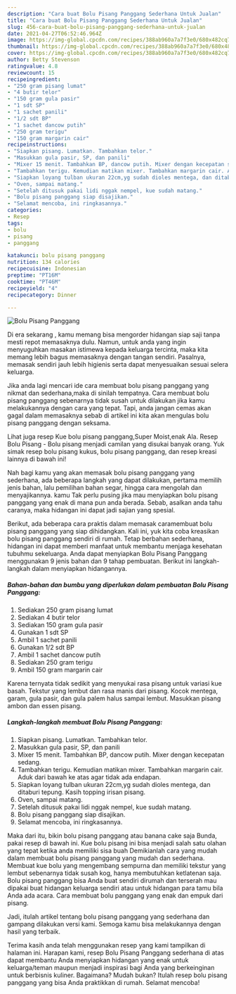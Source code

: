 ```yaml
---
description: "Cara buat Bolu Pisang Panggang Sederhana Untuk Jualan"
title: "Cara buat Bolu Pisang Panggang Sederhana Untuk Jualan"
slug: 456-cara-buat-bolu-pisang-panggang-sederhana-untuk-jualan
date: 2021-04-27T06:52:46.964Z
image: https://img-global.cpcdn.com/recipes/388ab960a7a7f3e0/680x482cq70/bolu-pisang-panggang-foto-resep-utama.jpg
thumbnail: https://img-global.cpcdn.com/recipes/388ab960a7a7f3e0/680x482cq70/bolu-pisang-panggang-foto-resep-utama.jpg
cover: https://img-global.cpcdn.com/recipes/388ab960a7a7f3e0/680x482cq70/bolu-pisang-panggang-foto-resep-utama.jpg
author: Betty Stevenson
ratingvalue: 4.8
reviewcount: 15
recipeingredient:
- "250 gram pisang lumat"
- "4 butir telor"
- "150 gram gula pasir"
- "1 sdt SP"
- "1 sachet panili"
- "1/2 sdt BP"
- "1 sachet dancow putih"
- "250 gram terigu"
- "150 gram margarin cair"
recipeinstructions:
- "Siapkan pisang. Lumatkan. Tambahkan telor."
- "Masukkan gula pasir, SP, dan panili"
- "Mixer 15 menit. Tambahkan BP, dancow putih. Mixer dengan kecepatan sedang."
- "Tambahkan terigu. Kemudian matikan mixer. Tambahkan margarin cair. Aduk dari bawah ke atas agar tidak ada endapan."
- "Siapkan loyang tulban ukuran 22cm,yg sudah dioles mentega, dan ditaburi tepung. Kasih topping irisan pisang."
- "Oven, sampai matang."
- "Setelah ditusuk pakai lidi nggak nempel, kue sudah matang."
- "Bolu pisang panggang siap disajikan."
- "Selamat mencoba, ini ringkasannya."
categories:
- Resep
tags:
- bolu
- pisang
- panggang

katakunci: bolu pisang panggang 
nutrition: 134 calories
recipecuisine: Indonesian
preptime: "PT16M"
cooktime: "PT46M"
recipeyield: "4"
recipecategory: Dinner

---
```



![Bolu Pisang Panggang](https://img-global.cpcdn.com/recipes/388ab960a7a7f3e0/680x482cq70/bolu-pisang-panggang-foto-resep-utama.jpg)

Di era  sekarang , kamu memang bisa mengorder hidangan siap saji tanpa mesti repot memasaknya dulu. Namun, untuk anda yang ingin menyuguhkan masakan istimewa kepada keluarga tercinta, maka kita memang lebih bagus memasaknya dengan tangan sendiri. Pasalnya, memasak sendiri jauh lebih higienis serta dapat menyesuaikan sesuai selera keluarga.

Jika anda lagi mencari ide cara membuat bolu pisang panggang yang nikmat dan sederhana,maka di sinilah tempatnya. Cara membuat bolu pisang panggang  sebenarnya tidak susah untuk dilakukan jika kamu melakukannya dengan cara yang tepat. Tapi, anda jangan cemas akan gagal dalam memasaknya 
sebab di artikel ini kita akan mengulas bolu pisang panggang dengan seksama.  

Lihat juga resep Kue bolu pisang panggang,Super Moist,enak Ala. Resep Bolu Pisang - Bolu pisang menjadi camilan yang disukai banyak orang. Yuk simak resep bolu pisang kukus, bolu pisang panggang, dan resep kreasi lainnya di bawah ini!

Nah bagi kamu yang akan memasak bolu pisang panggang yang sederhana, ada beberapa langkah yang dapat dilakukan, pertama memilih jenis bahan, lalu pemilihan bahan segar, hingga cara mengolah dan menyajikannya. kamu Tak perlu pusing jika mau menyiapkan bolu pisang panggang yang enak di mana pun anda berada. Sebab, asalkan anda  tahu caranya, maka hidangan ini dapat jadi sajian yang spesial.

Berikut, ada beberapa cara praktis  dalam memasak caramembuat bolu pisang panggang yang siap dihidangkan. Kali ini, yuk kita coba kreasikan bolu pisang panggang sendiri di rumah. Tetap berbahan sederhana, hidangan ini dapat memberi manfaat untuk membantu menjaga kesehatan tubuhmu sekeluarga. Anda dapat menyiapkan Bolu Pisang Panggang menggunakan 9 jenis bahan dan 9 tahap pembuatan. Berikut ini langkah-langkah dalam menyiapkan hidangannya.

<!--inarticleads1-->

##### Bahan-bahan dan bumbu yang diperlukan dalam pembuatan Bolu Pisang Panggang:

1. Sediakan 250 gram pisang lumat
1. Sediakan 4 butir telor
1. Sediakan 150 gram gula pasir
1. Gunakan 1 sdt SP
1. Ambil 1 sachet panili
1. Gunakan 1/2 sdt BP
1. Ambil 1 sachet dancow putih
1. Sediakan 250 gram terigu
1. Ambil 150 gram margarin cair


Karena ternyata tidak sedikit yang menyukai rasa pisang untuk variasi kue basah. Tekstur yang lembut dan rasa manis dari pisang. Kocok mentega, garam, gula pasir, dan gula palem halus sampai lembut. Masukkan pisang ambon dan essen pisang. 

<!--inarticleads2-->

##### Langkah-langkah membuat Bolu Pisang Panggang:

1. Siapkan pisang. Lumatkan. Tambahkan telor.
1. Masukkan gula pasir, SP, dan panili
1. Mixer 15 menit. Tambahkan BP, dancow putih. Mixer dengan kecepatan sedang.
1. Tambahkan terigu. Kemudian matikan mixer. Tambahkan margarin cair. Aduk dari bawah ke atas agar tidak ada endapan.
1. Siapkan loyang tulban ukuran 22cm,yg sudah dioles mentega, dan ditaburi tepung. Kasih topping irisan pisang.
1. Oven, sampai matang.
1. Setelah ditusuk pakai lidi nggak nempel, kue sudah matang.
1. Bolu pisang panggang siap disajikan.
1. Selamat mencoba, ini ringkasannya.


Maka dari itu, bikin bolu pisang panggang atau banana cake saja Bunda, pakai resep di bawah ini. Kue bolu pisang ini bisa menjadi salah satu olahan yang tepat ketika anda memiliki sisa buah Demikianlah cara yang mudah dalam membuat bolu pisang panggang yang mudah dan sederhana. Membuat kue bolu yang mengembang sempurna dan memiliki tekstur yang lembut sebenarnya tidak susah kog, hanya membutuhkan ketlatenan saja. Bolu pisang panggang bisa Anda buat sendiri dirumah dan terserah mau dipakai buat hidangan keluarga sendiri atau untuk hidangan para tamu bila Anda ada acara. Cara membuat bolu panggang yang enak dan empuk dari pisang. 

Jadi, itulah artikel tentang  bolu pisang panggang  yang sederhana dan gampang dilakukan versi kami. Semoga kamu bisa melakukannya dengan hasil yang terbaik. 

Terima kasih anda telah menggunakan resep yang kami tampilkan di halaman ini. Harapan kami, resep  Bolu Pisang Panggang sederhana di atas dapat membantu Anda menyiapkan hidangan yang enak untuk keluarga/teman maupun menjadi inspirasi bagi Anda yang berkeinginan untuk berbisnis kuliner. Bagaimana? Mudah bukan? Itulah resep bolu pisang panggang yang bisa Anda praktikkan di rumah. Selamat mencoba!

